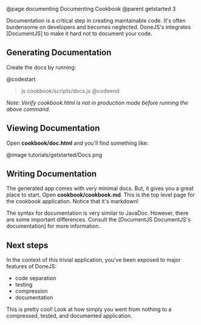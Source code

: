 @page documenting Documenting Cookbook
@parent getstarted 3

Documentation is a critical step in creating maintainable code. 
It's often burdensome on developers and 
becomes neglected. DoneJS's integrates [DocumentJS] to make
it hard not to document your code. 

## Generating Documentation

Create the docs by running:

@codestart
> js cookbook/scripts/docs.js
@codeend

_Note: Verify cookbook.html is not in production mode before running the above command._

## Viewing Documentation

Open __cookbook/doc.html__ and you'll find something like:

@image tutorials/getstarted/Docs.png


## Writing Documentation

The generated app comes with very minimal docs.  But, it 
gives you a great place to 
start.  Open __cookbook/cookbook.md__. This is the top level
page for the cookbook application.  Notice that it's markdown!

The syntax for documentation is very similar to JavaDoc.  However, there are some 
important differences.  Consult the [DocumentJS DocumentJS's documentation]
for more information.

## Next steps

In the context of this trivial application, you've 
been exposed to major features of DoneJS: 

 - code separation
 - testing
 - compression
 - documentation
 
 This is pretty cool! Look at how simply you went from 
 nothing to a compressed, tested, and documented application.

